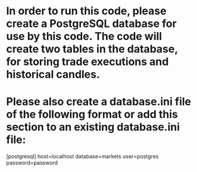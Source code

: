 # In order to run this code, please create a PostgreSQL database for use by this code. The code will create two tables in the database, for storing trade executions and historical candles.

# Please also create a database.ini file of the following format or add this section to an existing database.ini file:
[postgresql]
host=localhost
database=markets
user=postgres
password=password